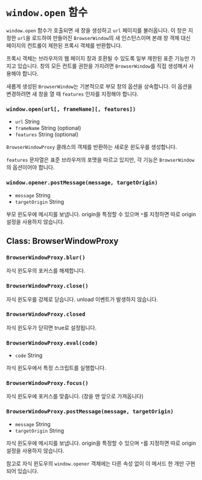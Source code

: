 ﻿# `window.open` 함수

`window.open` 함수가 호출되면 새 창을 생성하고 `url` 페이지를 불러옵니다. 이 창은
지정한 `url`을 로드하여 만들어진 `BrowserWindow`의 새 인스턴스이며 본래 창 객체 대신
페이지의 컨트롤이 제한된 프록시 객체를 반환합니다.

프록시 객체는 브라우저의 웹 페이지 창과 호환될 수 있도록 일부 제한된 표준 기능만 가지고
있습니다. 창의 모든 컨트롤 권한을 가지려면 `BrowserWindow`를 직접 생성해서 사용해야
합니다.

새롭게 생성된 `BrowserWindow`는 기본적으로 부모 창의 옵션을 상속합니다. 이 옵션을
변경하려면 새 창을 열 때 `features` 인자를 지정해야 합니다.

### `window.open(url[, frameName][, features])`

* `url` String
* `frameName` String (optional)
* `features` String (optional)

`BrowserWindowProxy` 클래스의 객체를 반환하는 새로운 윈도우를 생성합니다.

`features` 문자열은 표준 브라우저의 포맷을 따르고 있지만, 각 기능은 `BrowserWindow`의
옵션이어야 합니다.

### `window.opener.postMessage(message, targetOrigin)`

* `message` String
* `targetOrigin` String

부모 윈도우에 메시지를 보냅니다. origin을 특정할 수 있으며 `*`를 지정하면 따로 origin
설정을 사용하지 않습니다.

## Class: BrowserWindowProxy

### `BrowserWindowProxy.blur()`

자식 윈도우의 포커스를 해제합니다.

### `BrowserWindowProxy.close()`

자식 윈도우를 강제로 닫습니다. unload 이벤트가 발생하지 않습니다.

### `BrowserWindowProxy.closed`

자식 윈도우가 닫히면 true로 설정됩니다.

### `BrowserWindowProxy.eval(code)`

* `code` String

자식 윈도우에서 특정 스크립트를 실행합니다.

### `BrowserWindowProxy.focus()`

자식 윈도우에 포커스를 맞춥니다. (창을 맨 앞으로 가져옵니다)

### `BrowserWindowProxy.postMessage(message, targetOrigin)`

* `message` String
* `targetOrigin` String

자식 윈도우에 메시지를 보냅니다. origin을 특정할 수 있으며 `*`를 지정하면 따로 origin
설정을 사용하지 않습니다.

참고로 자식 윈도우의 `window.opener` 객체에는 다른 속성 없이 이 메서드 한 개만
구현되어 있습니다.
